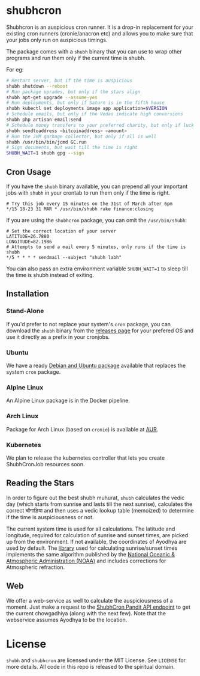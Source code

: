 # shubhcron

Shubhcron is an auspicious cron runner. It is a drop-in replacement for your existing cron runners (cronie/anacron etc) and allows you to make sure that your jobs only run on auspicious timings.

The package comes with a `shubh` binary that you can use to wrap other programs and run them only if the current time is shubh.

For eg:

```bash
# Restart server, but if the time is auspicious
shubh shutdown --reboot
# Run package uprades, but only if the stars align
shubh apt-get upgrade --assume-yes
# Run deployments, but only if Saturn is in the fifth house
shubh kubectl set deployments image app application=$VERSION
# Schedule emails, but only if the Vedas indicate high conversions
shubh php artisan email:send
# Schedule money transfers to your preferred charity, but only if luck favours
shubh sendtoaddress <bitcoinaddress> <amount>
# Run the JVM garbage collector, but only if all is well
shubh /usr/bin/bin/jcmd GC.run
# Sign documents, but wait till the time is right
SHUBH_WAIT=1 shubh gpg --sign
```

## Cron Usage

If you have the `shubh` binary available, you can prepend all your important jobs with `shubh` in your crontab to run them only if the time is right.

```
# Try this job every 15 minutes on the 31st of March after 6pm
*/15 18-23 31 MAR * /usr/bin/shubh rake finance:closing
```

If you are using the `shubhcron` package, you can omit the `/usr/bin/shubh`:

```
# Set the correct location of your server
LATITUDE=26.7880
LONGITUDE=82.1986
# Attempts to send a mail every 5 minutes, only runs if the time is shubh
*/5 * * * * sendmail --subject "shubh labh"
```

You can also pass an extra environment variable `SHUBH_WAIT=1` to sleep till the time is shubh instead of exiting.

## Installation

### Stand-Alone

If you'd prefer to not replace your system's `cron` package, you can download the `shubh` binary from the [releases page][releases] for your prefered OS and use it directly as a prefix in your cronjobs.

### Ubuntu

We have a ready [Debian and Ubuntu package][releases] available that replaces the system `cron` package.

### Alpine Linux

An Alpine Linux package is in the Docker pipeline.

### Arch Linux

Package for Arch Linux (based on `cronie`) is available at [AUR][aur].

### Kubernetes

We plan to release the kubernetes controller that lets you create ShubhCronJob resources soon.

## Reading the Stars

In order to figure out the best shubh muhurat, `shubh` calculates the vedic day (which starts from sunrise and lasts till the next sunrise), calculates the correct चौगाड़िया and then uses a vedic lookup table (memoized) to determine if the time is auspiciousness or not.

The current system time is used for all calculations. The latitude and longitude, required for calculation of sunrise and sunset times, are picked up from the environment. If not available, the coordinates of Ayodhya are used by default.
The [library]((https://github.com/kelvins/sunrisesunset)) used for calculating sunrise/sunset times implements the same algorithm published by the [National Oceanic & Atmospheric Administration (NOAA)][noaa] and includes corrections for Atmospheric refraction.

## Web

We offer a web-service as well to calculate the auspiciousness of a moment. Just make a request to the [ShubhCron Pandit API endpoint](https://shubhcron-pandit.herokuapp.com/chowgadhiya) to get the current chowgadhiya (along with the next few).
Note that the webservice assumes Ayodhya to be the location.

# License

`shubh` and `shubhcron` are licensed under the MIT License. See `LICENSE` for more details. All code in this repo is released to the spiritual domain.

[releases]: https://github.com/razorpay/shubhcron/releases/latest
[aur]: https://aur.archlinux.org/packages/shubhcron
[noaa]: http://www.noaa.gov/